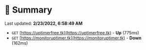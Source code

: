 # 📖 Summary
Last updated: **2/23/2022, 6:58:49 AM**

- `GET` [https://uptimerfree.tk](https://uptimerfree.tk) - **Up** (775ms)
- `GET` [https://monitoruptimer.tk](https://monitoruptimer.tk) - **Down** (162ms)
